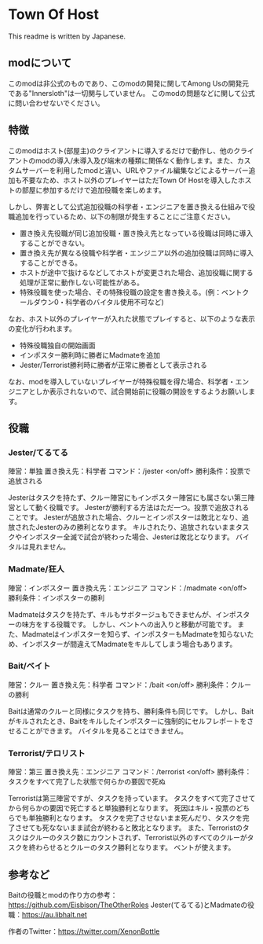# Town Of Host


This readme is written by Japanese.

## modについて

このmodは非公式のものであり、このmodの開発に関してAmong Usの開発元である"Innersloth"は一切関与していません。
このmodの問題などに関して公式に問い合わせないでください。

## 特徴

このmodはホスト(部屋主)のクライアントに導入するだけで動作し、他のクライアントのmodの導入/未導入及び端末の種類に関係なく動作します。また、カスタムサーバーを利用したmodと違い、URLやファイル編集などによるサーバー追加も不要なため、ホスト以外のプレイヤーはただTown Of Hostを導入したホストの部屋に参加するだけで追加役職を楽しめます。

しかし、弊害として公式追加役職の科学者・エンジニアを置き換える仕組みで役職追加を行っているため、以下の制限が発生することにご注意ください。

- 置き換え先役職が同じ追加役職・置き換え先となっている役職は同時に導入することができない。
- 置き換え先が異なる役職や科学者・エンジニア以外の追加役職は同時に導入することができる。
- ホストが途中で抜けるなどしてホストが変更された場合、追加役職に関する処理が正常に動作しない可能性がある。
- 特殊役職を使った場合、その特殊役職の設定を書き換える。(例：ベントクールダウン0・科学者のバイタル使用不可など)

なお、ホスト以外のプレイヤーが入れた状態でプレイすると、以下のような表示の変化が行われます。

- 特殊役職独自の開始画面
- インポスター勝利時に勝者にMadmateを追加
- Jester/Terrorist勝利時に勝者が正常に勝者として表示される

なお、modを導入していないプレイヤーが特殊役職を得た場合、科学者・エンジニアとしか表示されないので、試合開始前に役職の開設をするようお願いします。

## 役職

### Jester/てるてる

陣営：単独
置き換え先：科学者
コマンド：/jester <on/off>
勝利条件：投票で追放される

Jesterはタスクを持たず、クルー陣営にもインポスター陣営にも属さない第三陣営として動く役職です。
Jesterが勝利する方法はただ一つ。投票で追放されることです。
Jesterが追放された場合、クルーとインポスターは敗北となり、追放されたJesterのみの勝利となります。
キルされたり、追放されないままタスクやインポスター全滅で試合が終わった場合、Jesterは敗北となります。
バイタルは見れません。

### Madmate/狂人

陣営：インポスター
置き換え先：エンジニア
コマンド：/madmate <on/off>
勝利条件：インポスターの勝利

Madmateはタスクを持たず、キルもサボタージュもできませんが、インポスターの味方をする役職です。
しかし、ベントへの出入りと移動が可能です。
また、Madmateはインポスターを知らず、インポスターもMadmateを知らないため、インポスターが間違えてMadmateをキルしてしまう場合もあります。

### Bait/ベイト

陣営：クルー
置き換え先：科学者
コマンド：/bait <on/off>
勝利条件：クルーの勝利

Baitは通常のクルーと同様にタスクを持ち、勝利条件も同じです。
しかし、Baitがキルされたとき、Baitをキルしたインポスターに強制的にセルフレポートをさせることができます。
バイタルを見ることはできません。

### Terrorist/テロリスト

陣営：第三
置き換え先：エンジニア
コマンド：/terrorist <on/off>
勝利条件：タスクをすべて完了した状態で何らかの要因で死ぬ

Terroristは第三陣営ですが、タスクを持っています。
タスクをすべて完了させてから何らかの要因で死亡すると単独勝利となります。
死因はキル・投票のどちらでも単独勝利となります。
タスクを完了させないまま死んだり、タスクを完了させても死なないまま試合が終わると敗北となります。
また、Terroristのタスクはクルーのタスク数にカウントされず、Terrorist以外のすべてのクルーがタスクを終わらせるとクルーのタスク勝利となります。
ベントが使えます。

## 参考など

Baitの役職とmodの作り方の参考：https://github.com/Eisbison/TheOtherRoles
Jester(てるてる)とMadmateの役職：https://au.libhalt.net



作者のTwitter：https://twitter.com/XenonBottle
